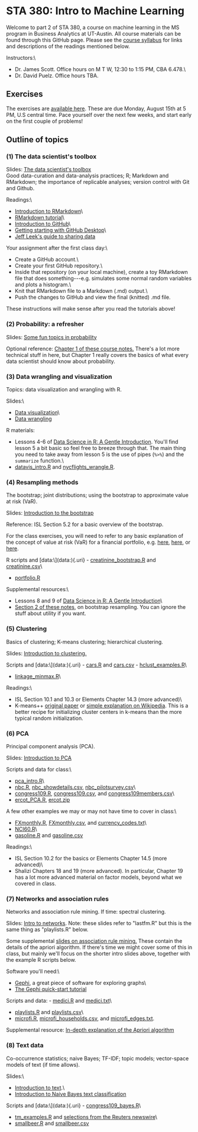 # STA 380: Intro to Machine Learning

Welcome to part 2 of STA 380, a course on machine learning in the MS program in Business Analytics at UT-Austin. All course materials can be found through this GitHub page. Please see the [course syllabus](syllabus.md) for links and descriptions of the readings mentioned below.

Instructors:\
- Dr. James Scott. Office hours on M T W, 12:30 to 1:15 PM, CBA 6.478.\
- Dr. David Puelz. Office hours TBA.

## Exercises

The exercises are [available here](exercises/). These are due Monday, August 15th at 5 PM, U.S central time. Pace yourself over the next few weeks, and start early on the first couple of problems!

## Outline of topics

### (1) The data scientist's toolbox

Slides: [The data scientist's toolbox](slides/01_datascience_toolbox/01_datascience_toolbox.pdf)\
Good data-curation and data-analysis practices; R; Markdown and RMarkdown; the importance of replicable analyses; version control with Git and Github.

Readings:\
- [Introduction to RMarkdown](http://rmarkdown.rstudio.com)\
- [RMarkdown tutorial](https://rmarkdown.rstudio.com/lesson-1.html)\
- [Introduction to GitHub](https://guides.github.com/activities/hello-world/)\
- [Getting starting with GitHub Desktop](https://help.github.com/en/desktop/getting-started-with-github-desktop)\
- [Jeff Leek's guide to sharing data](https://github.com/jtleek/datasharing)

Your assignment after the first class day:\
- Create a GitHub account.\
- Create your first GitHub repository.\
- Inside that repository (on your local machine), create a toy RMarkdown file that does something---e.g. simulates some normal random variables and plots a histogram.\
- Knit that RMarkdown file to a Markdown (.md) output.\
- Push the changes to GitHub and view the final (knitted) .md file.

These instructions will make sense after you read the tutorials above!

### (2) Probability: a refresher

Slides: [Some fun topics in probability](slides/02_probability_refresher/probability_fun_topics.pdf)

Optional reference: [Chapter 1 of these course notes.](./notes/Bertsekas_Tsitsiklis_Introduction_to_probability.pdf) There's a lot more technical stuff in here, but Chapter 1 really covers the basics of what every data scientist should know about probability.

### (3) Data wrangling and visualization

Topics: data visualization and wrangling with R.

Slides:\
- [Data visualization](slides/03_data_exploration/datavis.pdf)\
- [Data wrangling](slides/03_data_exploration/wrangling.pdf)

R materials:

-   Lessons 4-6 of [Data Science in R: A Gentle Introduction](https://bookdown.org/jgscott/DSGI/). You'll find lesson 5 a bit basic so feel free to breeze through that. The main thing you need to take away from lesson 5 is the use of pipes (`%>%`) and the `summarize` function.\
-   [datavis_intro.R](R/datavis_intro.R) and [nycflights_wrangle.R](R/nycflights_wrangle.R).

### (4) Resampling methods

The bootstrap; joint distributions; using the bootstrap to approximate value at risk (VaR).

Slides: [Introduction to the bootstrap](slides/04_resampling/bootstrap_STA380.pdf)

Reference: ISL Section 5.2 for a basic overview of the bootstrap.

For the class exercises, you will need to refer to any basic explanation of the concept of value at risk (VaR) for a financial portfolio, e.g. [here](https://en.wikipedia.org/wiki/Value_at_risk), [here](http://www.investopedia.com/articles/04/092904.asp), or [here](http://people.stern.nyu.edu/adamodar/pdfiles/papers/VAR.pdf).

R scripts and [data:\\](data:\){.uri} - [creatinine_bootstrap.R](./R/creatinine_bootstrap.R) and [creatinine.csv](data/creatinine.csv)\
- [portfolio.R](R/portfolio.R)

Supplemental resources:\
- Lessons 8 and 9 of [Data Science in R: A Gentle Introduction](https://bookdown.org/jgscott/DSGI/)\
- [Section 2 of these notes](notes/decisions_supplement.pdf), on bootstrap resampling. You can ignore the stuff about utility if you want.

### (5) Clustering

Basics of clustering; K-means clustering; hierarchical clustering.

Slides: [Introduction to clustering.](slides/05_clustering/05-clustering.pdf)

Scripts and [data:\\](data:\){.uri} - [cars.R](R/cars.R) and [cars.csv](data/cars.csv) - [hclust_examples.R](R/hclust_examples.R)\
- [linkage_minmax.R](R/linkage_minmax.R)\
<!-- - [we8there.R](R/we8there.R)   -->

Readings:\
- ISL Section 10.1 and 10.3 or Elements Chapter 14.3 (more advanced)\
- K-means++ [original paper](http://ilpubs.stanford.edu:8090/778/1/2006-13.pdf) or [simple explanation on Wikipedia](https://en.wikipedia.org/wiki/K-means%2B%2B). This is a better recipe for initializing cluster centers in k-means than the more typical random initialization.

### (6) PCA

Principal component analysis (PCA).

Slides: [Introduction to PCA](slides/06_PCA/06_PCA.pdf)

Scripts and data for class:\
- [pca_intro.R](R/pca_intro.R)\
- [nbc.R](R/nbc.R), [nbc_showdetails.csv](data/nbc_showdetails.csv), [nbc_pilotsurvey.csv](data/nbc_pilotsurvey.csv)\
- [congress109.R](R/congress109.R), [congress109.csv](data/congress109.csv), and [congress109members.csv](data/congress109members.csv)\
- [ercot_PCA.R](R/ercot_PCA.R), [ercot.zip](data/ercot.zip)

A few other examples we may or may not have time to cover in class:\
- [FXmonthly.R](R/FXmonthly.R), [FXmonthly.csv](data/FXmonthly.csv), and [currency_codes.txt](data/currency_codes.txt)\
- [NCI60.R](R/NCI60.R)\
- [gasoline.R](R/gasoline.R) and [gasoline.csv](data/gasoline.csv)

Readings:\
- ISL Section 10.2 for the basics or Elements Chapter 14.5 (more advanced)\
- Shalizi Chapters 18 and 19 (more advanced). In particular, Chapter 19 has a lot more advanced material on factor models, beyond what we covered in class.

### (7) Networks and association rules

Networks and association rule mining. If time: spectral clustering.

Slides: [Intro to networks](slides/Networks.pdf). Note: these slides refer to "lastfm.R" but this is the same thing as "playlists.R" below.

Some supplemental [slides on association rule mining.](slides/association_rules.pdf) These contain the details of the apriori algorithm. If there's time we might cover some of this in class, but mainly we'll focus on the shorter intro slides above, together with the example R scripts below.

Software you'll need:\
- [Gephi](https://gephi.org/), a great piece of software for exploring graphs\
- [The Gephi quick-start tutorial](https://gephi.org/tutorials/gephi-tutorial-quick_start.pdf)

Scripts and data: - [medici.R](R/medici.R) and [medici.txt](data/medici.txt)\
- [playlists.R](R/playlists.R) and [playlists.csv](data/playlists.csv)\
- [microfi.R](R/microfi.R), [microfi_households.csv](data/microfi_households.csv), and [microfi_edges.txt](data/microfi_edges.txt).

Supplemental resource: [In-depth explanation of the Apriori algorithm](http://www.rsrikant.com/papers/vldb94_rj.pdf)

### (8) Text data

Co-occurrence statistics; naive Bayes; TF-IDF; topic models; vector-space models of text (if time allows).

Slides:\
- [Introduction to text](notes/text_intro.pdf).\
- [Introduction to Naive Bayes text classification](notes/naive_bayes_text.pdf)

Scripts and [data:\\](data:\){.uri} - [congress109_bayes.R](R/congress109_bayes.R)\
- [tm_examples.R](R/tm_examples.R) and [selections from the Reuters newswire](https://github.com/jgscott/STA380/tree/master/data/ReutersC50)\
- [smallbeer.R](R/smallbeer.R) and [smallbeer.csv](data/smallbeer.csv)
